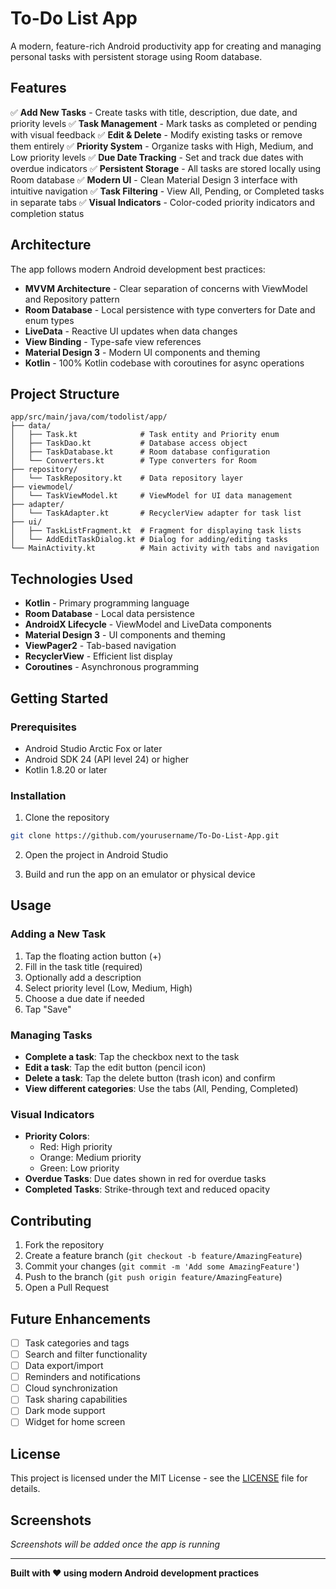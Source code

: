 # To-Do List App

A modern, feature-rich Android productivity app for creating and managing personal tasks with persistent storage using Room database.

## Features

✅ **Add New Tasks** - Create tasks with title, description, due date, and priority levels
✅ **Task Management** - Mark tasks as completed or pending with visual feedback
✅ **Edit & Delete** - Modify existing tasks or remove them entirely
✅ **Priority System** - Organize tasks with High, Medium, and Low priority levels
✅ **Due Date Tracking** - Set and track due dates with overdue indicators
✅ **Persistent Storage** - All tasks are stored locally using Room database
✅ **Modern UI** - Clean Material Design 3 interface with intuitive navigation
✅ **Task Filtering** - View All, Pending, or Completed tasks in separate tabs
✅ **Visual Indicators** - Color-coded priority indicators and completion status

## Architecture

The app follows modern Android development best practices:

- **MVVM Architecture** - Clear separation of concerns with ViewModel and Repository pattern
- **Room Database** - Local persistence with type converters for Date and enum types
- **LiveData** - Reactive UI updates when data changes
- **View Binding** - Type-safe view references
- **Material Design 3** - Modern UI components and theming
- **Kotlin** - 100% Kotlin codebase with coroutines for async operations

## Project Structure

```
app/src/main/java/com/todolist/app/
├── data/
│   ├── Task.kt              # Task entity and Priority enum
│   ├── TaskDao.kt           # Database access object
│   ├── TaskDatabase.kt      # Room database configuration
│   └── Converters.kt        # Type converters for Room
├── repository/
│   └── TaskRepository.kt    # Data repository layer
├── viewmodel/
│   └── TaskViewModel.kt     # ViewModel for UI data management
├── adapter/
│   └── TaskAdapter.kt       # RecyclerView adapter for task list
├── ui/
│   ├── TaskListFragment.kt  # Fragment for displaying task lists
│   └── AddEditTaskDialog.kt # Dialog for adding/editing tasks
└── MainActivity.kt          # Main activity with tabs and navigation
```

## Technologies Used

- **Kotlin** - Primary programming language
- **Room Database** - Local data persistence
- **AndroidX Lifecycle** - ViewModel and LiveData components
- **Material Design 3** - UI components and theming
- **ViewPager2** - Tab-based navigation
- **RecyclerView** - Efficient list display
- **Coroutines** - Asynchronous programming

## Getting Started

### Prerequisites
- Android Studio Arctic Fox or later
- Android SDK 24 (API level 24) or higher
- Kotlin 1.8.20 or later

### Installation
1. Clone the repository
```bash
git clone https://github.com/yourusername/To-Do-List-App.git
```

2. Open the project in Android Studio

3. Build and run the app on an emulator or physical device

## Usage

### Adding a New Task
1. Tap the floating action button (+)
2. Fill in the task title (required)
3. Optionally add a description
4. Select priority level (Low, Medium, High)
5. Choose a due date if needed
6. Tap "Save"

### Managing Tasks
- **Complete a task**: Tap the checkbox next to the task
- **Edit a task**: Tap the edit button (pencil icon)
- **Delete a task**: Tap the delete button (trash icon) and confirm
- **View different categories**: Use the tabs (All, Pending, Completed)

### Visual Indicators
- **Priority Colors**: 
  - Red: High priority
  - Orange: Medium priority  
  - Green: Low priority
- **Overdue Tasks**: Due dates shown in red for overdue tasks
- **Completed Tasks**: Strike-through text and reduced opacity

## Contributing

1. Fork the repository
2. Create a feature branch (`git checkout -b feature/AmazingFeature`)
3. Commit your changes (`git commit -m 'Add some AmazingFeature'`)
4. Push to the branch (`git push origin feature/AmazingFeature`)
5. Open a Pull Request

## Future Enhancements

- [ ] Task categories and tags
- [ ] Search and filter functionality
- [ ] Data export/import
- [ ] Reminders and notifications
- [ ] Cloud synchronization
- [ ] Task sharing capabilities
- [ ] Dark mode support
- [ ] Widget for home screen

## License

This project is licensed under the MIT License - see the [LICENSE](LICENSE) file for details.

## Screenshots

*Screenshots will be added once the app is running*

---

**Built with ❤️ using modern Android development practices**

